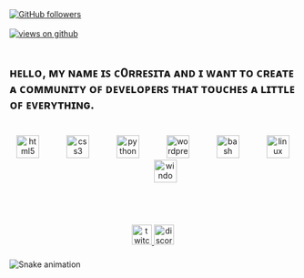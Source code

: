 <a href="https://github.com/c0rresita" target="_blank">
    <img alt="GitHub followers" src="https://img.shields.io/github/followers/c0rresita=Github%20followers&style=for-the-badge">
  </a> <br> <br>
  <a href="https://github.com/c0rresita" target="_blank">
    <img src="https://komarev.com/ghpvc/?username=c0rresita&label=Views&color=brightgreen&style=flat-square" alt="views on github" />
</a>

<br>
<br>
<h2 align="left">ʜᴇʟʟᴏ, ᴍʏ ɴᴀᴍᴇ ɪꜱ ᴄ0ʀʀᴇꜱɪᴛᴀ ᴀɴᴅ ɪ ᴡᴀɴᴛ ᴛᴏ ᴄʀᴇᴀᴛᴇ ᴀ ᴄᴏᴍᴍᴜɴɪᴛʏ ᴏꜰ ᴅᴇᴠᴇʟᴏᴘᴇʀꜱ ᴛʜᴀᴛ ᴛᴏᴜᴄʜᴇꜱ ᴀ ʟɪᴛᴛʟᴇ ᴏꜰ ᴇᴠᴇʀʏᴛʜɪɴɢ.</h2>

###

<div align="left">
</div>

###

<br clear="both">

<div align="center">
  <img src="https://cdn.jsdelivr.net/gh/devicons/devicon/icons/html5/html5-original.svg" height="40" alt="html5 logo"  />
  <img width="40" />
  <img src="https://cdn.jsdelivr.net/gh/devicons/devicon/icons/css3/css3-original.svg" height="40" alt="css3 logo"  />
  <img width="40" />
  <img src="https://cdn.jsdelivr.net/gh/devicons/devicon/icons/python/python-original.svg" height="40" alt="python logo"  />
  <img width="40" />
  <img src="https://cdn.jsdelivr.net/gh/devicons/devicon/icons/wordpress/wordpress-original.svg" height="40" alt="wordpress logo"  />
  <img width="40" />
  <img src="https://cdn.simpleicons.org/gnubash/4EAA25" height="40" alt="bash logo"  />
  <img width="40" />
  <img src="https://cdn.jsdelivr.net/gh/devicons/devicon/icons/linux/linux-original.svg" height="40" alt="linux logo"  />
  <img width="40" />
  <img src="https://cdn.jsdelivr.net/gh/devicons/devicon/icons/windows8/windows8-original.svg" height="40" alt="windows8 logo"  />
</div>

###

<div align="left">
</div>

###
<br><br>

<div align="center">
  <a href="https://twitch.tv/c0rresita" target="_blank">
    <img src="https://img.shields.io/static/v1?message=Twitch&logo=twitch&label=&color=9146FF&logoColor=white&labelColor=&style=for-the-badge" height="35" alt="twitch logo"  />
  </a>
  <a href="https://discord.gg/G4hSrdTDJX" target="_blank">
    <img src="https://img.shields.io/static/v1?message=Discord&logo=discord&label=&color=7289DA&logoColor=white&labelColor=&style=for-the-badge" height="35" alt="discord logo"  />
  </a>
</div>

###

<div align="left">
</div>

###

<img src="https://raw.githubusercontent.com/c0rresita/c0rresita/output/snake.svg" alt="Snake animation" />

###
